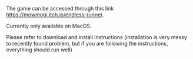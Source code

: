 The game can be accessed through this link https://mowmogi.itch.io/endless-runner.

Currently only available on MacOS.

Please refer to download and install instructions (installation is very messy to recently found problem, but if you are following the instructions, everything should run well)
